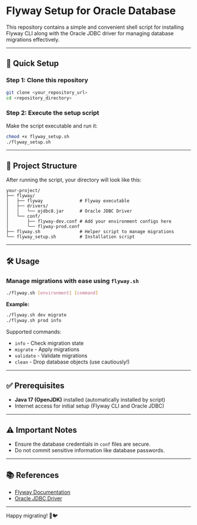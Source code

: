 # Flyway Setup for Oracle Database

This repository contains a simple and convenient shell script for installing Flyway CLI along with the Oracle JDBC driver for managing database migrations effectively.

---

## 🚀 Quick Setup

### Step 1: Clone this repository

```bash
git clone <your_repository_url>
cd <repository_directory>
```

### Step 2: Execute the setup script

Make the script executable and run it:

```bash
chmod +x flyway_setup.sh
./flyway_setup.sh
```

---

## 📁 Project Structure

After running the script, your directory will look like this:

```
your-project/
├── flyway/
│   ├── flyway              # Flyway executable
│   ├── drivers/
│   │   └── ojdbc8.jar      # Oracle JDBC Driver
│   └── conf/
│       ├── flyway-dev.conf # Add your environment configs here
│       └── flyway-prod.conf
├── flyway.sh               # Helper script to manage migrations
└── flyway_setup.sh         # Installation script
```

---

## 🛠 Usage

### Manage migrations with ease using `flyway.sh`

```bash
./flyway.sh [environment] [command]
```

**Example:**

```bash
./flyway.sh dev migrate
./flyway.sh prod info
```

Supported commands:

- `info` - Check migration state
- `migrate` - Apply migrations
- `validate` - Validate migrations
- `clean` - Drop database objects (use cautiously!)

---

## ✅ Prerequisites

- **Java 17 (OpenJDK)** installed (automatically installed by script)
- Internet access for initial setup (Flyway CLI and Oracle JDBC)

---

## ⚠️ Important Notes

- Ensure the database credentials in `conf` files are secure.
- Do not commit sensitive information like database passwords.

---

## 📚 References

- [Flyway Documentation](https://flywaydb.org/documentation/)
- [Oracle JDBC Driver](https://www.oracle.com/database/technologies/appdev/jdbc-downloads.html)

---

Happy migrating! 🚀🐦